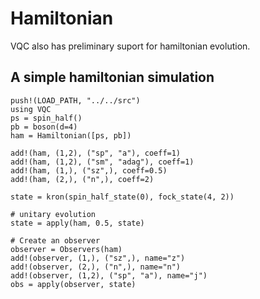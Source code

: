 # Hamiltonian


VQC also has preliminary suport for hamiltonian evolution.

## A simple hamiltonian simulation
```@example
push!(LOAD_PATH, "../../src")
using VQC
ps = spin_half()
pb = boson(d=4)
ham = Hamiltonian([ps, pb])

add!(ham, (1,2), ("sp", "a"), coeff=1)
add!(ham, (1,2), ("sm", "adag"), coeff=1)
add!(ham, (1,), ("sz",), coeff=0.5)
add!(ham, (2,), ("n",), coeff=2)

state = kron(spin_half_state(0), fock_state(4, 2))

# unitary evolution
state = apply(ham, 0.5, state)

# Create an observer
observer = Observers(ham)
add!(observer, (1,), ("sz",), name="z")
add!(observer, (2,), ("n",), name="n")
add!(observer, (1,2), ("sp", "a"), name="j")
obs = apply(observer, state)
```